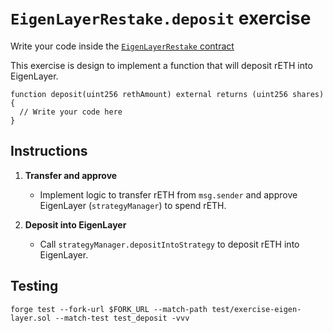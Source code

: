 # `EigenLayerRestake.deposit` exercise

Write your code inside the [`EigenLayerRestake` contract](../src/exercises/EigenLayerRestake.sol)

This exercise is design to implement a function that will deposit rETH into EigenLayer.

```solidity
function deposit(uint256 rethAmount) external returns (uint256 shares) {
  // Write your code here
}
```

## Instructions

1. **Transfer and approve**

   - Implement logic to transfer rETH from `msg.sender` and approve EigenLayer (`strategyManager`) to spend rETH.

2. **Deposit into EigenLayer**

   - Call `strategyManager.depositIntoStrategy` to deposit rETH into EigenLayer.

## Testing

```shell
forge test --fork-url $FORK_URL --match-path test/exercise-eigen-layer.sol --match-test test_deposit -vvv
```
